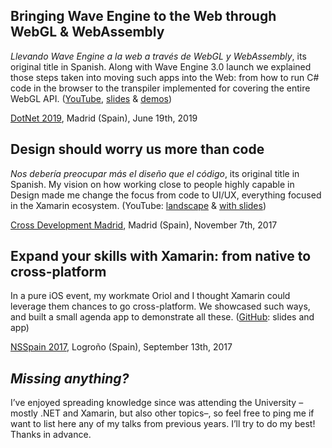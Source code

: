 Bringing Wave Engine to the Web through WebGL & WebAssembly
-----------------------------------------------------------

*Llevando Wave Engine a la web a través de WebGL y WebAssembly*, its original title in Spanish. Along with Wave Engine 
3.0 launch we explained those steps taken into moving such apps into the Web: from how to run C# 
code in the browser to the transpiler implemented for covering the entire WebGL API.
([YouTube](https://www.youtube.com/watch?v=dzTMsHH5O1w), [slides](items/documents/WaveEngineWebGLWebAssembly.pdf) & [demos](items/documents/UnoWasmBootstrapDemo.zip))

[DotNet 2019](https://www.dotnet2019.com/), Madrid (Spain), June 19th, 2019

Design should worry us more than code
-------------------------------------

*Nos debería preocupar más el diseño que el código*, its original title in
Spanish. My vision on how working close to people highly capable in Design made
me change the focus from code to UI/UX, everything focused in the Xamarin
ecosystem. (YouTube: [landscape](https://youtu.be/G0uUN0c_MbM) & [with
slides](https://www.youtube.com/watch?v=UEgEpe0RUaM))

[Cross Development
Madrid](https://www.meetup.com/CrossDevelopment-Madrid/events/243495012/),
Madrid (Spain), November 7th, 2017

Expand your skills with Xamarin: from native to cross-platform
--------------------------------------------------------------

In a pure iOS event, my workmate Oriol and I thought Xamarin could leverage them
chances to go cross-platform. We showcased such ways, and built a small agenda
app to demonstrate all these. ([GitHub](https://github.com/DevsDNA/NSSpain2017):
slides and app)

[NSSpain 2017](https://2017.nsspain.com/schedule/#session-201), Logroño (Spain),
September 13th, 2017

*Missing anything?*
-------------------

I’ve enjoyed spreading knowledge since was attending the University –mostly .NET
and Xamarin, but also other topics–, so feel free to ping me if want to list
here any of my talks from previous years. I’ll try to do my best! Thanks in
advance.
